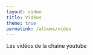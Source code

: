 ```yaml
---
layout: video
title: Vidéos
theme: true
permalink: /albums/video
---
```

Les vidéos de la chaine youtube